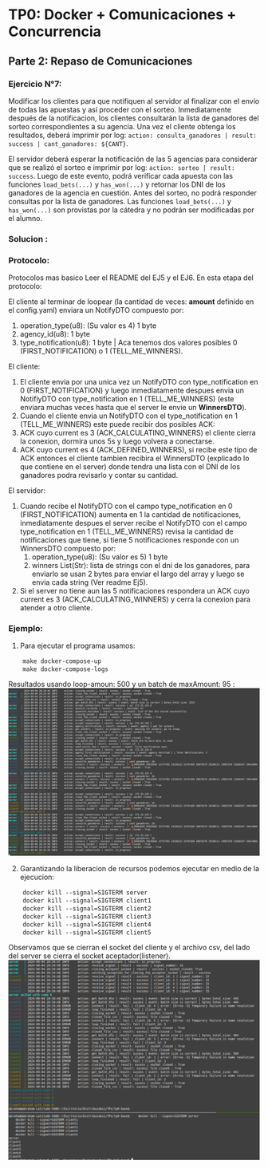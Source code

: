 # TP0: Docker + Comunicaciones + Concurrencia
## Parte 2: Repaso de Comunicaciones

### Ejercicio N°7:
Modificar los clientes para que notifiquen al servidor al finalizar con el envío de todas las apuestas y así proceder con el sorteo.
Inmediatamente después de la notificacion, los clientes consultarán la lista de ganadores del sorteo correspondientes a su agencia.
Una vez el cliente obtenga los resultados, deberá imprimir por log: `action: consulta_ganadores | result: success | cant_ganadores: ${CANT}`.

El servidor deberá esperar la notificación de las 5 agencias para considerar que se realizó el sorteo e imprimir por log: `action: sorteo | result: success`.
Luego de este evento, podrá verificar cada apuesta con las funciones `load_bets(...)` y `has_won(...)` y retornar los DNI de los ganadores de la agencia en cuestión. Antes del sorteo, no podrá responder consultas por la lista de ganadores.
Las funciones `load_bets(...)` y `has_won(...)` son provistas por la cátedra y no podrán ser modificadas por el alumno.


### Solucion : 
### Protocolo: 
Protocolos mas basico Leer el README del EJ5 y el EJ6.
En esta etapa del protocolo: 

El cliente al terminar de loopear (la cantidad de veces: **amount** definido en el config.yaml) enviara un NotifyDTO compuesto por: 
1. operation_type(u8): (Su valor es 4) 1 byte
2. agency_id(u8): 1 byte
3. type_notification(u8): 1 byte | Aca tenemos dos valores posibles 0 (FIRST_NOTIFICATION) o 1 (TELL_ME_WINNERS).

El cliente: 
1. El cliente envia por una unica vez un NotifyDTO con type_notification en 0 (FIRST_NOTIFICATION) y luego inmediatamente despues envia un NotifiyDTO con type_notification en 1 (TELL_ME_WINNERS) (este enviara muchas veces hasta que el server le envie un **WinnersDTO**).
2. Cuando el cliente envia un NotifyDTO con el type_notification en 1 (TELL_ME_WINNERS) este puede recibir dos posibles ACK:
3. ACK cuyo current es 3 (ACK_CALCULATING_WINNERS) el cliente cierra la conexion, dormira unos 5s y luego volvera a conectarse.
4. ACK cuyo current es 4 (ACK_DEFINED_WINNERS), si recibe este tipo de ACK entonces el cliente tambien recibira el WinnersDTO (explicado lo que contiene en el server) donde tendra una lista con el DNI de los ganadores podra revisarlo y contar su cantidad.

El servidor: 
1. Cuando recibe el NotifyDTO con el campo type_notification en 0 (FIRST_NOTIFICATION) aumenta en 1 la cantidad de notificaciones, inmediatamente despues el server
recibe el NotifyDTO con el campo type_notification en 1 (TELL_ME_WINNERS) revisa la cantidad de notificaciones que tiene, si tiene 5 notificaciones responde con un WinnersDTO compuesto por: 
    1. operation_type(u8): (Su valor es 5) 1 byte 
    2. winners List(Str): lista de strings con el dni de los ganadores, para enviarlo se usan 2 bytes para enviar el largo del array y luego se envia cada string (Ver readme Ej5).
2. Si el server no tiene aun las 5 notificaciones respondera un ACK cuyo current es 3 (ACK_CALCULATING_WINNERS) y cerra la conexion para atender a otro cliente.



### Ejemplo: 
1. Para ejecutar el programa usamos: 
```
    make docker-compose-up
    make docker-compose-logs
``` 
Resultados usando loop-amoun: 500 y un batch de maxAmount: 95 : 
<img src ="./img/ej7_part1.png">


2. Garantizando la liberacion de recursos podemos ejecutar en medio de la ejecucion: 

```
    docker kill --signal=SIGTERM server
    docker kill --signal=SIGTERM client1
    docker kill --signal=SIGTERM client2
    docker kill --signal=SIGTERM client3
    docker kill --signal=SIGTERM client4
    docker kill --signal=SIGTERM client5
``` 
Observamos que se cierran el socket del cliente y el archivo csv, del lado del server se cierra el socket aceptador(listener).
<img src ="./img/ej7_part2.png">
